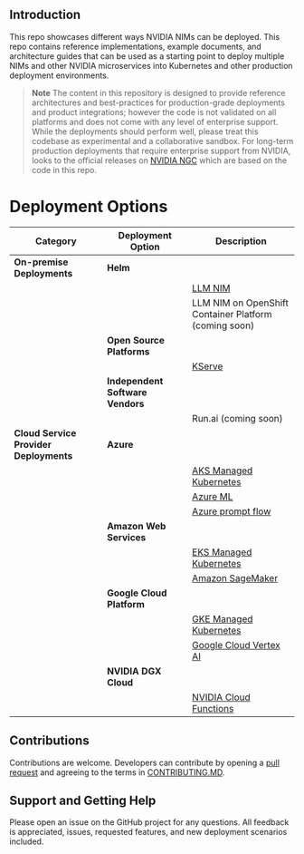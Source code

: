 ## Introduction
This repo showcases different ways NVIDIA NIMs can be deployed. This repo contains reference implementations, example documents, and architecture guides that can be used as a starting point to deploy multiple NIMs and other NVIDIA microservices into Kubernetes and other production deployment environments.

> **Note**
> The content in this repository is designed to provide reference architectures and best-practices for production-grade deployments and product integrations; however the code is not validated on all platforms and does not come with any level of enterprise support. While the deployments should perform well, please treat this codebase as experimental and a collaborative sandbox. For long-term production deployments that require enterprise support from NVIDIA, looks to the official releases on [NVIDIA NGC](https://ngc.nvidia.com/) which are based on the code in this repo.

# Deployment Options

| Category                           | Deployment Option                                           | Description |
|------------------------------------|-------------------------------------------------------------|-------------|
| **On-premise Deployments**         | **Helm**                                                    |             |
|                                    | | [LLM NIM](https://github.com/NVIDIA/nim-deploy/tree/main/helm/nim-llm)                                            |             |
|                                    | | LLM NIM on OpenShift Container Platform (coming soon) |             |
|                                    | **Open Source Platforms**                                   |             |
|                                    | | [KServe](https://github.com/NVIDIA/nim-deploy/tree/main/kserve)                                             |             |
|                                    | **Independent Software Vendors**                            |             |
|                                    | | Run.ai (coming soon)                               |             |
| **Cloud Service Provider Deployments** | **Azure**                                                |             |
|                                    | | [AKS Managed Kubernetes](https://github.com/NVIDIA/nim-deploy/tree/main/cloud-service-providers/azure/aks)                             |             |
|                                    | | [Azure ML](https://github.com/NVIDIA/nim-deploy/tree/main/cloud-service-providers/azure/azureml)                                    |             |
|                                    | | [Azure prompt flow](https://github.com/NVIDIA/nim-deploy/tree/main/cloud-service-providers/azure/promptflow)                                  |             |
|                                    | **Amazon Web Services**                                     |             |
|                                    | | [EKS Managed Kubernetes](https://github.com/NVIDIA/nim-deploy/tree/main/cloud-service-providers/aws/eks)                             |             |
|                                    | | [Amazon SageMaker](https://github.com/NVIDIA/nim-deploy/tree/main/cloud-service-providers/aws/sagemaker)                                   |             |
|                                    | **Google Cloud Platform**                                   |             |
|                                    | | [GKE Managed Kubernetes](https://github.com/NVIDIA/nim-deploy/tree/main/cloud-service-providers/google-cloud/gke)                             |             |
|                                    | | [Google Cloud Vertex AI](https://github.com/NVIDIA/nim-deploy/tree/main/cloud-service-providers/google-cloud/vertexai/python)               |             |
|                                    | **NVIDIA DGX Cloud**                                        |             |
|                                    | | [NVIDIA Cloud Functions](https://github.com/NVIDIA/nim-deploy/tree/main/cloud-service-providers/nvidia/nvcf)                             |             |


## Contributions
Contributions are welcome. Developers can contribute by opening a [pull request](https://help.github.com/en/articles/about-pull-requests) and agreeing to the terms in [CONTRIBUTING.MD](CONTRIBUTING.MD).


## Support and Getting Help

Please open an issue on the GitHub project for any questions. All feedback is appreciated, issues, requested features, and new deployment scenarios included.
